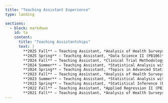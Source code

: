 ```yaml
---
title: "Teaching Assistant Experience"
type: landing

sections:
  - block: markdown
    id: ta
    content:
      title: "Teaching Assistantships"
      text: |
        **2025 Fall** – Teaching Assistant, *Analysis of Health Surveys (P8123)*  
        **2025 Spring** – Teaching Assistant, *Data Science II (P8106)*  
        **2024 Fall** – Teaching Assistant, *Clinical Trial Methodology (P8142)*  
        **2024 Summer** – Teaching Assistant, *Statistical Analysis with Missing Data Workshop (2024)*  
        **2024 Spring** – Teaching Assistant, *Topics in Advanced Statistical Computing (P8160)*  
        **2023 Fall** – Teaching Assistant, *Analysis of Health Surveys (P8123)*  
        **2023 Summer** – Teaching Assistant, *Statistical Analysis with Missing Data Workshop (2023)*  
        **2023 Spring** – Teaching Assistant, *Statistical Inference (P8109)*  
        **2022 Fall** – Teaching Assistant, *Applied Regression II (P8110)*  
        **2021 Fall** – Teaching Assistant, *Analysis of Health Surveys (P8123)*  
---
```

